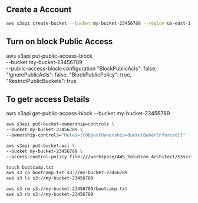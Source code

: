 ## Create a Account

```sh
aws s3api create-bucket --bucket my-bucket-23456789 --region us-east-1
```

## Turn on block Public Access

aws s3api put-public-access-block \
    <!-- --account-id 123456789012 \ -->
    --bucket my-bucket-23456789 \
    --public-access-block-configuration "BlockPublicAcls": false, "IgnorePublicAcls": false, "BlockPublicPolicy": true, "RestrictPublicBuckets": true


## To getr access Details
aws s3api get-public-access-block --bucket my-bucket-23456789

```sh
aws s3api put-bucket-ownership=controls \
--bucket my-bucket-23456789 \
--ownership-controls="Rules=[{ObjectOwnership=BucketOwnerEnforced}]"

```

```sh
aws s3api put-bucket-acl \
--bucket my-bucket-23456789 \
--access-control-policy file:///workspace/AWS_Solution_Architect/S3scripts/acls/policy.json
```

```sh
touch bootcamp.txt
aws s3 cp bootcamp.txt s3://my-bucket-23456789 
aws s3 ls s3://my-bucket-23456789 

aws s3 rm s3://my-bucket-23456789/bootcamp.txt
aws s3 rb s3://my-bucket-23456789

